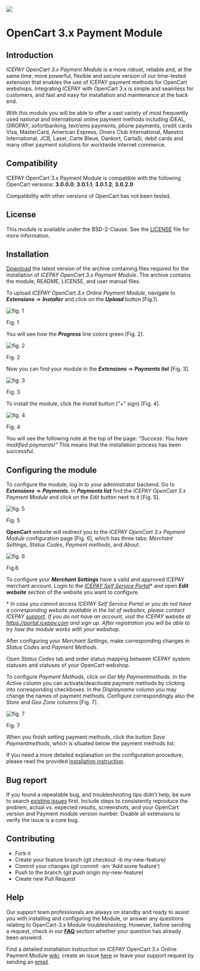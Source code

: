 ![](https://icepay.com/app/themes/icepay/dist/images/logos/logo_icepay.svg)


# OpenCart 3.x Payment Module #

## Introduction ##
*ICEPAY OpenCart 3.x Payment Module* is a more robust, reliable and, at the same time, more powerful, flexible and secure version of our time-tested extension that enables the use of ICEPAY payment methods for OpenCart webshops. Integrating ICEPAY with OpenCart 3.x is simple and seamless for customers, and fast and easy for installation and maintenance at the back end.

With this module you will be able to offer a vast variety of most frequently used national and international online payment methods including iDEAL, GIROPAY, sofortbanking, text/sms payments, phone payments, credit cards Visa, MasterCard, American Express, Diners Club International, Maestro International, JCB, Laser, Carte Bleue, Dankort, CartaSi, debit cards and many other payment solutions for worldwide internet commerce.

## Compatibility ##
ICEPAY OpenCart 3.x Payment Module is compatible with the following OpenCart versions: 
**3.0.0.0**; **3.0.1.1**; **3.0.1.2**; **3.0.2.0**

Compatibility with other versions of OpenCart has not been tested.

## License ##

This module is available under the BSD-2-Clause. See the [LICENSE](https://github.com/ICEPAY/OpenCart-3.x/blob/develop/LICENSE) file for more information.

## Installation ##

[Download](https://github.com/ICEPAY/OpenCart-3.x/releases) the latest version of the archive containing files required for the installation of *ICEPAY OpenCart 3.x Payment Module*. The archive contains the module, README, LICENSE, and user manual files.

To upload *ICEPAY OpenCart 3.x Online Payment Module*, navigate to **_Extensions_** => **_Installer_** and click on the **_Upload_** button [Fig.1].

![fig. 1](https://raw.githubusercontent.com/wiki/ICEPAY/OpenCart-3.x/images/master/fig_1.PNG)

Fig. 1

You will see how the **_Progress_** line colors green [Fig. 2]. 

![fig. 2](https://raw.githubusercontent.com/wiki/ICEPAY/OpenCart-3.x/images/master/fig_2.PNG)

Fig. 2

Now you can find your module in the **_Extensions_** => **_Payments list_** [Fig. 3].

![fig. 3](https://raw.githubusercontent.com/wiki/ICEPAY/OpenCart-3.x/images/master/fig_3.PNG)

Fig. 3

To install the module, click the _Install_ button (“+” sign) [Fig. 4]. 

![fig. 4](https://raw.githubusercontent.com/wiki/ICEPAY/OpenCart-3.x/images/master/fig_4.PNG)

Fig. 4

You will see the following note at the top of the page: *“Success: You have modified payments!”* This means that the installation process has been successful.

## Configuring the module ##

To configure the module, log in to your administrator backend.
Go to **_Extensions_** => **_Payments_**. In **_Payments list_** find the *ICEPAY OpenCart 3.x Payment Module* and click on the *Edit* button next to it [Fig. 5]. 

![fig. 5](https://raw.githubusercontent.com/wiki/ICEPAY/OpenCart-3.x/images/master/fig_5.PNG)

Fig. 5

**OpenCart** website will redirect you to the *ICEPAY OpenCart 3.x Payment Module* configuration page [Fig. 6], which has three tabs: *Merchant Settings*, *Status Codes*, *Payment methods*, and *About*.

![fig. 6](https://raw.githubusercontent.com/wiki/ICEPAY/OpenCart-3.x/images/master/fig_6.PNG)

Fig.6

To configure your **_Merchant Settings_** have a valid and approved ICEPAY merchant account. Login to the [*ICEPAY Self Service Portal*]( https://portal.icepay.com/)\* and open ***Edit website*** section of the website you want to configure. 

\* *In case you cannot access *ICEPAY Self Service Portal* or you do not have a corresponding website available in the list of websites, please contact ICEPAY [support](https://icepay.com/support/). If you do not have an account, visit the ICEPAY website at https://portal.icepay.com and sign up. After registration you will be able to try how the module works with your webshop*. 

After configuring your *Merchant Settings*, make corresponding changes in *Status Codes* and *Payment Methods*. 

Open *Status Codes* tab and order status mapping between ICEPAY system statuses and statuses of your OpenCart webshop.

To configure *Payment Methods*, click on *Get My Paymentmethods*. In the *Active* column you can activate/deactivate payment methods by clicking into corresponding checkboxes. In the *Displayname* column you may change the names of payment methods. Configure correspondingly also the *Store* and *Geo Zone* columns [Fig. 7].

![fig. 7](https://raw.githubusercontent.com/wiki/ICEPAY/OpenCart-3.x/images/master/fig_7.PNG)

Fig. 7

When you finish setting payment methods, click the button *Save Paymentmethods*, which is situated below the payment methods list.

If you need a more detailed explanation on the configuration procedure, please read the provided [installation instruction](https://github.com/ICEPAY/OpenCart-3.x/wiki).

## Bug report ##

If you found a repeatable bug, and troubleshooting tips didn't help, be sure to search [existing issues](https://github.com/ICEPAY/OpenCart-3.x/issues) first. Include steps to consistently reproduce the problem, actual vs. expected results, screenshots, and your OpenCart version and Payment module version number. Disable all extensions to verify the issue is a core bug.

## Contributing ##

*	Fork it
* 	Create your feature branch (git checkout -b my-new-feature)
* 	Commit your changes (git commit -am 'Add some feature')
* 	Push to the branch (git push origin my-new-feature)
* 	Create new Pull Request


## Help ##

Our support team professionals are always on standby and ready to assist you with installing and configuring the Module, or answer any questions relating to OpenCart-3.x Module troubleshooting. However, before sending a request, check in our [**FAQ**](https://github.com/ICEPAY/OpenCart-3.x/wiki/FAQ) section whether your question has already been answerd.

Find a detailed installation instruction on ICEPAY OpenCart 3.x Online Payment Module [wiki](https://github.com/ICEPAY/OpenCart-3.x/wiki), create an issue [here](https://github.com/ICEPAY/OpenCart-3.x/issues) or leave your support request by sending an [email](mailto:modules@icepay.com?subject=ICEPAY%20OpenCart%203.x%20Online%20Payment%20Module). 

